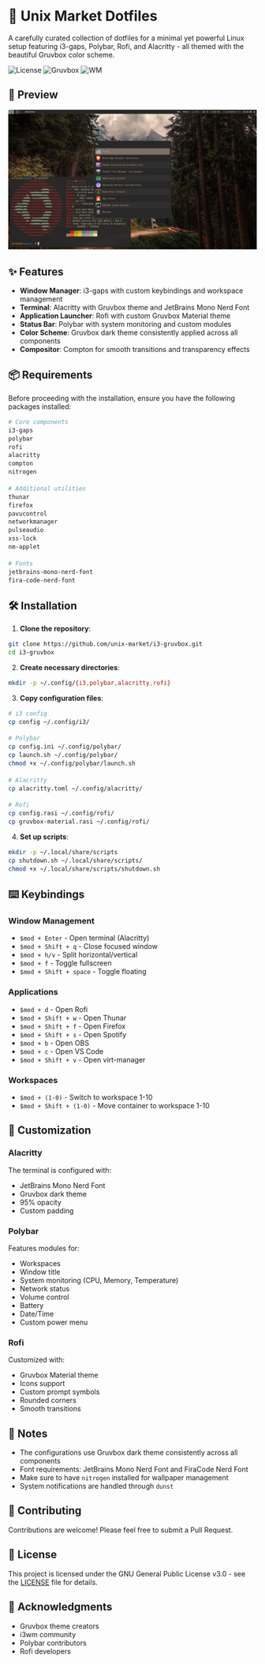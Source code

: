 # 🚀 Unix Market Dotfiles

A carefully curated collection of dotfiles for a minimal yet powerful Linux setup featuring i3-gaps, Polybar, Rofi, and Alacritty - all themed with the beautiful Gruvbox color scheme.

![License](https://img.shields.io/badge/license-MIT-blue.svg)
![Gruvbox](https://img.shields.io/badge/theme-Gruvbox-brown)
![WM](https://img.shields.io/badge/WM-i3gaps-purple)

## 🎨 Preview

![screeenshot](assets/screenshot.png)

## ✨ Features

- **Window Manager**: i3-gaps with custom keybindings and workspace management
- **Terminal**: Alacritty with Gruvbox theme and JetBrains Mono Nerd Font
- **Application Launcher**: Rofi with custom Gruvbox Material theme
- **Status Bar**: Polybar with system monitoring and custom modules
- **Color Scheme**: Gruvbox dark theme consistently applied across all components
- **Compositor**: Compton for smooth transitions and transparency effects

## 📦 Requirements

Before proceeding with the installation, ensure you have the following packages installed:

```bash
# Core components
i3-gaps
polybar
rofi
alacritty
compton
nitrogen

# Additional utilities
thunar
firefox
pavucontrol
networkmanager
pulseaudio
xss-lock
nm-applet

# Fonts
jetbrains-mono-nerd-font
fira-code-nerd-font
```

## 🛠️ Installation

1. **Clone the repository**:
```bash
git clone https://github.com/unix-market/i3-gruvbox.git
cd i3-gruvbox
```

2. **Create necessary directories**:
```bash
mkdir -p ~/.config/{i3,polybar,alacritty,rofi}
```

3. **Copy configuration files**:
```bash
# i3 config
cp config ~/.config/i3/

# Polybar
cp config.ini ~/.config/polybar/
cp launch.sh ~/.config/polybar/
chmod +x ~/.config/polybar/launch.sh

# Alacritty
cp alacritty.toml ~/.config/alacritty/

# Rofi
cp config.rasi ~/.config/rofi/
cp gruvbox-material.rasi ~/.config/rofi/
```

4. **Set up scripts**:
```bash
mkdir -p ~/.local/share/scripts
cp shutdown.sh ~/.local/share/scripts/
chmod +x ~/.local/share/scripts/shutdown.sh
```

## ⌨️ Keybindings

### Window Management
- `$mod + Enter` - Open terminal (Alacritty)
- `$mod + Shift + q` - Close focused window
- `$mod + h/v` - Split horizontal/vertical
- `$mod + f` - Toggle fullscreen
- `$mod + Shift + space` - Toggle floating

### Applications
- `$mod + d` - Open Rofi
- `$mod + Shift + w` - Open Thunar
- `$mod + Shift + f` - Open Firefox
- `$mod + Shift + s` - Open Spotify
- `$mod + b` - Open OBS
- `$mod + c` - Open VS Code
- `$mod + Shift + v` - Open virt-manager

### Workspaces
- `$mod + (1-0)` - Switch to workspace 1-10
- `$mod + Shift + (1-0)` - Move container to workspace 1-10

## 🎨 Customization

### Alacritty
The terminal is configured with:
- JetBrains Mono Nerd Font
- Gruvbox dark theme
- 95% opacity
- Custom padding

### Polybar
Features modules for:
- Workspaces
- Window title
- System monitoring (CPU, Memory, Temperature)
- Network status
- Volume control
- Battery
- Date/Time
- Custom power menu

### Rofi
Customized with:
- Gruvbox Material theme
- Icons support
- Custom prompt symbols
- Rounded corners
- Smooth transitions

## 📝 Notes

- The configurations use Gruvbox dark theme consistently across all components
- Font requirements: JetBrains Mono Nerd Font and FiraCode Nerd Font
- Make sure to have `nitrogen` installed for wallpaper management
- System notifications are handled through `dunst`

## 🤝 Contributing

Contributions are welcome! Please feel free to submit a Pull Request.

## 📄 License

This project is licensed under the GNU General Public License v3.0 - see the [LICENSE](LICENSE) file for details.

## 🙏 Acknowledgments

- Gruvbox theme creators
- i3wm community
- Polybar contributors
- Rofi developers
